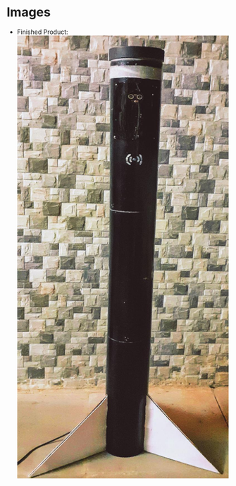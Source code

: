 # Images

* Finished Product:
![NonEmployeeComponentDiagram](https://github.com/somyagupta-2910/LTTS_MiniProject_256203/blob/main/5_ImagesAndVideos/Thermal_Scanner.png)